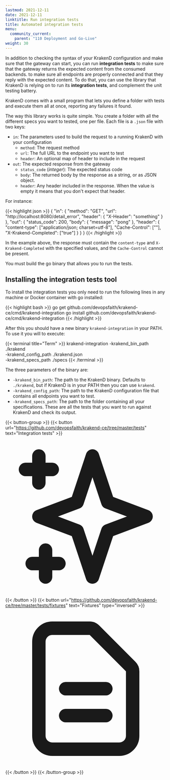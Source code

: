 ```yaml
---
lastmod: 2021-12-11
date: 2021-12-11
linktitle: Run integration tests
title: Automated integration tests
menu:
  community_current:
    parent: "110 Deployment and Go-Live"
weight: 30
---
```

In addition to checking the syntax of your KrakenD configuration and make sure that the gateway can start, you can run **integration tests** to make sure that the gateway returns the expected content from the consumed backends. to make sure all endpoints are properly connected and that they reply with the expected content. To do that, you can use the library that KrakenD is relying on to run its **integration tests**, and complement the unit testing battery.

KrakenD comes with a small program that lets you define a folder with tests and execute them all at once, reporting any failures it found.



The way this library works is quite simple. You create a folder with all the different specs you want to tested, one per file. Each file is a `.json` file with two keys:

- `in`: The parameters used to build the request to a running KrakenD with your configuration
	- `method`: The request method
	- `url`: The full URL to the endpoint you want to test
	- `header`: An optional map of header to include in the request
- `out`: The expected response from the gateway
	- `status_code` (*integer*): The expected status code
	- `body`: The returned body by the response as a string, or as JSON object.
	- `header`: Any header included in the response. When the value is empty it means that you don't expect that header.

For instance:

{{< highlight json >}}
{
	"in": {
		"method": "GET",
		"url": "http://localhost:8080/detail_error",
		"header": {
			"X-Header": "something"
		}
	},
	"out": {
		"status_code": 200,
		"body": {
          "message": "pong"
        },
		"header": {
			"content-type": ["application/json; charset=utf-8"],
			"Cache-Control": [""],
			"X-Krakend-Completed": ["true"]
		}
	}
}
{{< /highlight >}}

In the example above, the response must contain the `content-type` and `X-Krakend-Completed` with the specified values, and the `Cache-Control` cannot be present.

You must build the go binary that allows you to run the tests.

## Installing the integration tests tool
To install the integration tests you only need to run the following lines in any machine or Docker container with go installed:

{{< highlight bash >}}
go get github.com/devopsfaith/krakend-ce/cmd/krakend-integration
go install github.com/devopsfaith/krakend-ce/cmd/krakend-integration
{{< /highlight >}}

After this you should have a new binary `krakend-integration` in your PATH. To use it you will to execute:

{{< terminal title="Term" >}}
krakend-integration -krakend_bin_path ./krakend \
-krakend_config_path ./krakend.json \
-krakend_specs_path ./specs
{{< /terminal >}}

The three parameters of the binary are:

- `-krakend_bin_path`: The path to the KrakenD binary. Defaults to `./krakend`, but if KrakenD is in your PATH then you can use `krakend`.
- `-krakend_config_path`: The path to the KrakenD configuration file that contains all endpoints you want to test.
- `-krakend_specs_path`: The path to the folder containing all your specifications. These are all the tests that you want to run against KrakenD and check its output.


{{< button-group >}}
{{< button url="https://github.com/devopsfaith/krakend-ce/tree/master/tests" text="Integration tests" >}}<svg xmlns="http://www.w3.org/2000/svg" class="h-6 w-6" fill="none" viewBox="0 0 24 24" stroke="currentColor">
<path stroke-linecap="round" stroke-linejoin="round" stroke-width="2" d="M5 3v4M3 5h4M6 17v4m-2-2h4m5-16l2.286 6.857L21 12l-5.714 2.143L13 21l-2.286-6.857L5 12l5.714-2.143L13 3z" />
</svg>
{{< /button >}}
{{< button url="https://github.com/devopsfaith/krakend-ce/tree/master/tests/fixtures" text="Fixtures" type="inversed" >}}<svg xmlns="http://www.w3.org/2000/svg" class="h-6 w-6" fill="none" viewBox="0 0 24 24" stroke="currentColor">
  <path stroke-linecap="round" stroke-linejoin="round" stroke-width="2" d="M9 12h6m-6 4h6m2 5H7a2 2 0 01-2-2V5a2 2 0 012-2h5.586a1 1 0 01.707.293l5.414 5.414a1 1 0 01.293.707V19a2 2 0 01-2 2z" />
</svg>{{< /button >}}
{{< /button-group >}}